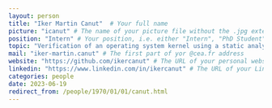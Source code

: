 ```yaml
---
layout: person
title: "Iker Martin Canut"  # Your full name
picture: "icanut" # The name of your picture file without the .jpg extension
position: "Intern" # Your position, i.e. either "Intern", "PhD Student", "Postdoc" or "Tenured Researcher"
topic: "Verification of an operating system kernel using a static analyzer based on abstract interpretation." # For interns, PhD students and postdocs, briefly describe your research topic (tenured researchers should remove this line)
mail: "iker-martin.canut" # The first part of yor @cea.fr address
website: "https://github.com/ikercanut" # The URL of your personal website if you have one, otherwise remove the line
linkedin: "https://www.linkedin.com/in/ikercanut" # The URL of your Linkedin page if you have one, otherwise remove the line
categories: people
date: 2023-06-19
redirect_from: /people/1970/01/01/canut.html
---
```


